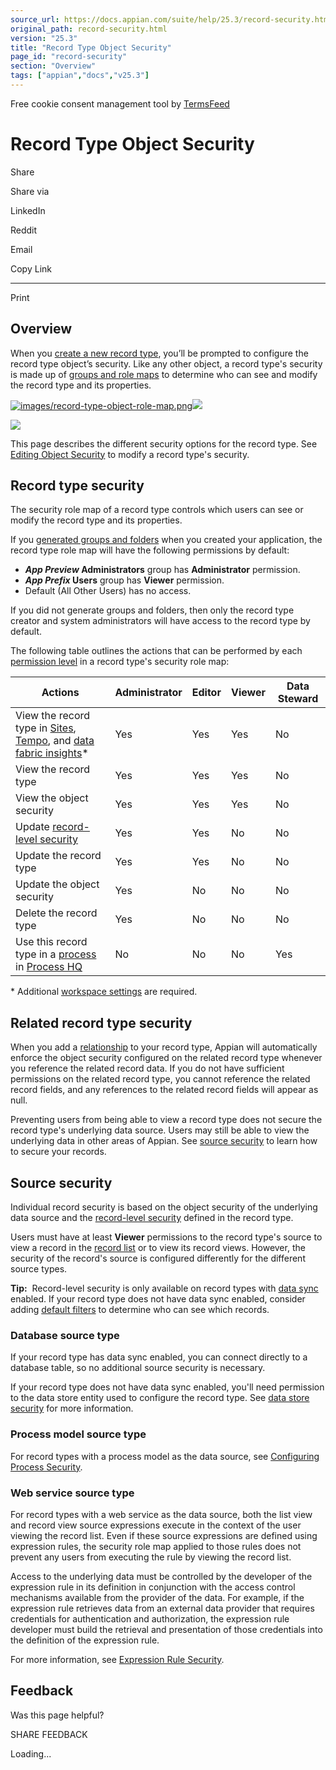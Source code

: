 ```yaml
---
source_url: https://docs.appian.com/suite/help/25.3/record-security.html
original_path: record-security.html
version: "25.3"
title: "Record Type Object Security"
page_id: "record-security"
section: "Overview"
tags: ["appian","docs","v25.3"]
---
```



Free cookie consent management tool by [TermsFeed](https://www.termsfeed.com/)

# Record Type Object Security

Share

Share via

LinkedIn

Reddit

Email

Copy Link

* * *

Print

## Overview

When you [create a new record type](Create_a_Record_Type.html), you’ll be prompted to configure the record type object’s security. Like any other object, a record type's security is made up of [groups and role maps](object-security.html#groups-and-role-maps) to determine who can see and modify the record type and its properties.

[![images/record-type-object-role-map.png](images/record-type-object-role-map.png)![](/suite/help/25.3/images/rn/zoom_magnify_center.png)](#img525)

[![](images/record-type-object-role-map.png)](#_)

This page describes the different security options for the record type. See [Editing Object Security](object-security.html#editing-object-security) to modify a record type's security.

## Record type security

The security role map of a record type controls which users can see or modify the record type and its properties.

If you [generated groups and folders](creating-applications.html#generated-groups-and-folders) when you created your application, the record type role map will have the following permissions by default:

-   **_App Preview_ Administrators** group has **Administrator** permission.
-   **_App Prefix_ Users** group has **Viewer** permission.
-   Default (All Other Users) has no access.

If you did not generate groups and folders, then only the record type creator and system administrators will have access to the record type by default.

The following table outlines the actions that can be performed by each [permission level](object-security.html#permission-levels-in-role-maps) in a record type's security role map:

| Actions | Administrator | Editor | Viewer | Data Steward |
| --- | --- | --- | --- | --- |
| View the record type in [Sites](Sites.html), [Tempo](Using_the_Records_Tab.html#tempo), and [data fabric insights](allow-users-to-build-reports.html)\* | Yes | Yes | Yes | No |
| View the record type | Yes | Yes | Yes | No |
| View the object security | Yes | Yes | Yes | No |
| Update [record-level security](record-level-security.html) | Yes | Yes | No | No |
| Update the record type | Yes | Yes | No | No |
| Update the object security | Yes | No | No | No |
| Delete the record type | Yes | No | No | No |
| Use this record type in a [process](add-process.html) in [Process HQ](processhq.html) | No | No | No | Yes |

\* Additional [workspace settings](appian-records-security.html#workspace-settings) are required.

## Related record type security

When you add a [relationship](record-type-relationships.html) to your record type, Appian will automatically enforce the object security configured on the related record type whenever you reference the related record data. If you do not have sufficient permissions on the related record type, you cannot reference the related record fields, and any references to the related record fields will appear as null.

Preventing users from being able to view a record type does not secure the record type's underlying data source. Users may still be able to view the underlying data in other areas of Appian. See [source security](#source-security) to learn how to secure your records.

## Source security

Individual record security is based on the object security of the underlying data source and the [record-level security](record-level-security.html) defined in the record type.

Users must have at least **Viewer** permissions to the record type's source to view a record in the [record list](record-list.html) or to view its record views. However, the security of the record's source is configured differently for the different source types.

**Tip:**  Record-level security is only available on record types with [data sync](about-data-sync.html) enabled. If your record type does not have data sync enabled, consider adding [default filters](default-filters.html) to determine who can see which records.

### Database source type

If your record type has data sync enabled, you can connect directly to a database table, so no additional source security is necessary.

If your record type does not have data sync enabled, you'll need permission to the data store entity used to configure the record type. See [data store security](Data_Stores.html#prodlink-security) for more information.

### Process model source type

For record types with a process model as the data source, see [Configuring Process Security](process-model-object.html#process-security).

### Web service source type

For record types with a web service as the data source, both the list view and record view source expressions execute in the context of the user viewing the record list. Even if these source expressions are defined using expression rules, the security role map applied to those rules does not prevent any users from executing the rule by viewing the record list.

Access to the underlying data must be controlled by the developer of the expression rule in its definition in conjunction with the access control mechanisms available from the provider of the data. For example, if the expression rule retrieves data from an external data provider that requires credentials for authentication and authorization, the expression rule developer must build the retrieval and presentation of those credentials into the definition of the expression rule.

For more information, see [Expression Rule Security](Expression_Rules.html#prodlink-security).

## Feedback

Was this page helpful?

SHARE FEEDBACK

Loading...